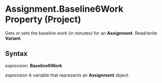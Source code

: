 
# Assignment.Baseline6Work Property (Project)

Gets or sets the baseline work (in minutes) for an  **Assignment**. Read/write **Variant**.


## Syntax

 _expression_. **Baseline6Work**

 _expression_ A variable that represents an **Assignment** object.


